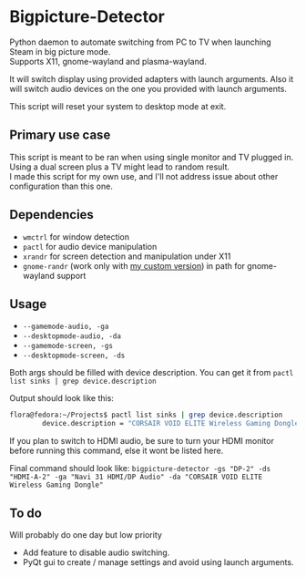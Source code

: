 # Bigpicture-Detector

Python daemon to automate switching from PC to TV when launching Steam in big picture mode.  
Supports X11, gnome-wayland and plasma-wayland.

It will switch display using provided adapters with launch arguments.
Also it will switch audio devices on the one you provided with launch arguments.

This script will reset your system to desktop mode at exit.

## Primary use case

This script is meant to be ran when using single monitor and TV plugged in.  
Using a dual screen plus a TV might lead to random result.  
I made this script for my own use, and I'll not address issue about other configuration than this one.

## Dependencies

- `wmctrl` for window detection
- `pactl` for audio device manipulation
- `xrandr` for screen detection and manipulation under X11
- `gnome-randr` (work only with [my custom version](https://github.com/Odizinne/gnome-randr-py)) in path for gnome-wayland support

## Usage

- `--gamemode-audio, -ga`
- `--desktopmode-audio, -da`
- `--gamemode-screen, -gs`
- `--desktopmode-screen, -ds`

Both args should be filled with device description. You can get it from `pactl list sinks | grep device.description`

Output should look like this:

```bash
flora@fedora:~/Projects$ pactl list sinks | grep device.description
        device.description = "CORSAIR VOID ELITE Wireless Gaming Dongle"
```

If you plan to switch to HDMI audio, be sure to turn your HDMI monitor before running this command, else it wont be listed here.

Final command should look like: `bigpicture-detector -gs "DP-2" -ds "HDMI-A-2" -ga "Navi 31 HDMI/DP Audio" -da "CORSAIR VOID ELITE Wireless Gaming Dongle"`

## To do

Will probably do one day but low priority

- Add feature to disable audio switching.
- PyQt gui to create / manage settings and avoid using launch arguments.